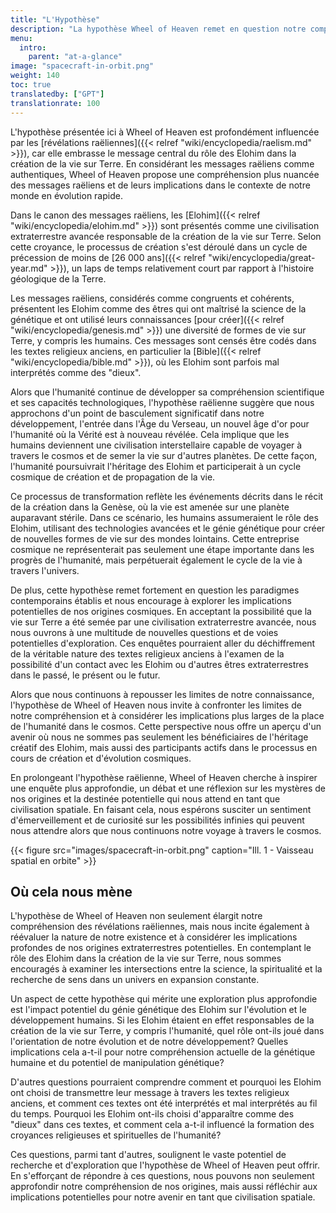 ```yaml
---
title: "L'Hypothèse"
description: "La hypothèse Wheel of Heaven remet en question notre compréhension des origines humaines et nous invite à considérer les profondes implications de nos connexions extraterrestres potentielles. En explorant le rôle des Elohim dans la création de la vie sur Terre, nous plongeons dans l'intersection de la science, de la spiritualité et de notre place dans le cosmos. Cette hypothèse ouvre également de nouvelles avenues d'exploration, telles que l'examen des textes religieux anciens et des mythologies dans le contexte des contacts extraterrestres. Elle nous pousse à réfléchir aux conséquences de nos origines cosmiques sur l'avenir de l'exploration spatiale, de l'éthique et des interactions avec des civilisations extraterrestres."
menu:
  intro:
    parent: "at-a-glance"
image: "spacecraft-in-orbit.png"
weight: 140
toc: true
translatedby: ["GPT"]
translationrate: 100
---
```


L'hypothèse présentée ici à Wheel of Heaven est profondément influencée par les [révélations raëliennes]({{< relref "wiki/encyclopedia/raelism.md" >}}), car elle embrasse le message central du rôle des Elohim dans la création de la vie sur Terre. En considérant les messages raëliens comme authentiques, Wheel of Heaven propose une compréhension plus nuancée des messages raëliens et de leurs implications dans le contexte de notre monde en évolution rapide.

Dans le canon des messages raëliens, les [Elohim]({{< relref "wiki/encyclopedia/elohim.md" >}}) sont présentés comme une civilisation extraterrestre avancée responsable de la création de la vie sur Terre. Selon cette croyance, le processus de création s'est déroulé dans un cycle de précession de moins de [26 000 ans]({{< relref "wiki/encyclopedia/great-year.md" >}}), un laps de temps relativement court par rapport à l'histoire géologique de la Terre.

Les messages raëliens, considérés comme congruents et cohérents, présentent les Elohim comme des êtres qui ont maîtrisé la science de la génétique et ont utilisé leurs connaissances [pour créer]({{< relref "wiki/encyclopedia/genesis.md" >}}) une diversité de formes de vie sur Terre, y compris les humains. Ces messages sont censés être codés dans les textes religieux anciens, en particulier la [Bible]({{< relref "wiki/encyclopedia/bible.md" >}}), où les Elohim sont parfois mal interprétés comme des "dieux".

Alors que l'humanité continue de développer sa compréhension scientifique et ses capacités technologiques, l'hypothèse raëlienne suggère que nous approchons d'un point de basculement significatif dans notre développement, l'entrée dans l'Âge du Verseau, un nouvel âge d'or pour l'humanité où la Vérité est à nouveau révélée. Cela implique que les humains deviennent une civilisation interstellaire capable de voyager à travers le cosmos et de semer la vie sur d'autres planètes. De cette façon, l'humanité poursuivrait l'héritage des Elohim et participerait à un cycle cosmique de création et de propagation de la vie.

Ce processus de transformation reflète les événements décrits dans le récit de la création dans la Genèse, où la vie est amenée sur une planète auparavant stérile. Dans ce scénario, les humains assumeraient le rôle des Elohim, utilisant des technologies avancées et le génie génétique pour créer de nouvelles formes de vie sur des mondes lointains. Cette entreprise cosmique ne représenterait pas seulement une étape importante dans les progrès de l'humanité, mais perpétuerait également le cycle de la vie à travers l'univers.

De plus, cette hypothèse remet fortement en question les paradigmes contemporains établis et nous encourage à explorer les implications potentielles de nos origines cosmiques. En acceptant la possibilité que la vie sur Terre a été semée par une civilisation extraterrestre avancée, nous nous ouvrons à une multitude de nouvelles questions et de voies potentielles d'exploration. Ces enquêtes pourraient aller du déchiffrement de la véritable nature des textes religieux anciens à l'examen de la possibilité d'un contact avec les Elohim ou d'autres êtres extraterrestres dans le passé, le présent ou le futur.

Alors que nous continuons à repousser les limites de notre connaissance, l'hypothèse de Wheel of Heaven nous invite à confronter les limites de notre compréhension et à considérer les implications plus larges de la place de l'humanité dans le cosmos. Cette perspective nous offre un aperçu d'un avenir où nous ne sommes pas seulement les bénéficiaires de l'héritage créatif des Elohim, mais aussi des participants actifs dans le processus en cours de création et d'évolution cosmiques.

En prolongeant l'hypothèse raëlienne, Wheel of Heaven cherche à inspirer une enquête plus approfondie, un débat et une réflexion sur les mystères de nos origines et la destinée potentielle qui nous attend en tant que civilisation spatiale. En faisant cela, nous espérons susciter un sentiment d'émerveillement et de curiosité sur les possibilités infinies qui peuvent nous attendre alors que nous continuons notre voyage à travers le cosmos.

{{< figure src="images/spacecraft-in-orbit.png" caption="Ill. 1 - Vaisseau spatial en orbite" >}}

## Où cela nous mène

L'hypothèse de Wheel of Heaven non seulement élargit notre compréhension des révélations raëliennes, mais nous incite également à réévaluer la nature de notre existence et à considérer les implications profondes de nos origines extraterrestres potentielles. En contemplant le rôle des Elohim dans la création de la vie sur Terre, nous sommes encouragés à examiner les intersections entre la science, la spiritualité et la recherche de sens dans un univers en expansion constante.

Un aspect de cette hypothèse qui mérite une exploration plus approfondie est l'impact potentiel du génie génétique des Elohim sur l'évolution et le développement humains. Si les Elohim étaient en effet responsables de la création de la vie sur Terre, y compris l'humanité, quel rôle ont-ils joué dans l'orientation de notre évolution et de notre développement? Quelles implications cela a-t-il pour notre compréhension actuelle de la génétique humaine et du potentiel de manipulation génétique?

D'autres questions pourraient comprendre comment et pourquoi les Elohim ont choisi de transmettre leur message à travers les textes religieux anciens, et comment ces textes ont été interprétés et mal interprétés au fil du temps. Pourquoi les Elohim ont-ils choisi d'apparaître comme des "dieux" dans ces textes, et comment cela a-t-il influencé la formation des croyances religieuses et spirituelles de l'humanité?

Ces questions, parmi tant d'autres, soulignent le vaste potentiel de recherche et d'exploration que l'hypothèse de Wheel of Heaven peut offrir. En s'efforçant de répondre à ces questions, nous pouvons non seulement approfondir notre compréhension de nos origines, mais aussi réfléchir aux implications potentielles pour notre avenir en tant que civilisation spatiale.
